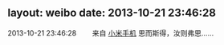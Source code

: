 layout: weibo
date: 2013-10-21 23:46:28
---
<meta name="referrer" content="no-referrer" />

2013-10-21 23:46:28  &nbsp;&nbsp;&nbsp;&nbsp;&nbsp;&nbsp; 来自 <a href="http://app.weibo.com/t/feed/22zMnn" rel="nofollow">小米手机</a>
思而斯得，汝则弗思…… ​​​
